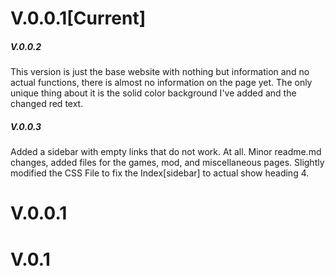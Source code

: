 # V.0.0.1[Current]
##### V.0.0.2
This version is just the base website with nothing but information and no actual functions, there is almost no information on the page yet. The only unique thing about it is the solid color background I've added and the changed red text.

##### V.0.0.3
Added a sidebar with empty links that do not work. At all. Minor readme.md changes, added files for the games, mod, and miscellaneous pages. Slightly modified the CSS File to fix the Index[sidebar] to actual show heading 4. 


# V.0.0.1




# V.0.1
